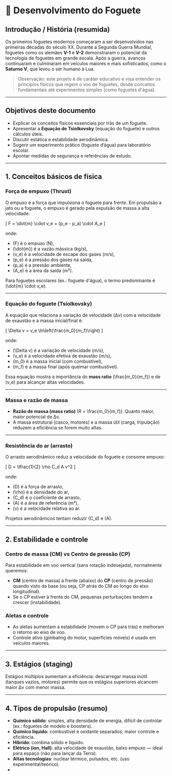 # 🚀 Desenvolvimento do Foguete

## Introdução / História (resumida)
Os primeiros foguetes modernos começaram a ser desenvolvidos nas primeiras décadas do século XX. Durante a Segunda Guerra Mundial, foguetes como os alemães **V-1** e **V-2** demonstraram o potencial da tecnologia de foguetes em grande escala. Após a guerra, avanços continuaram e culminaram em veículos maiores e mais sofisticados, como o **Saturno V**, que levou o ser humano à Lua.

> Observação: este projeto é de caráter educativo e visa entender os princípios físicos que regem o voo de foguetes, desde conceitos fundamentais até experimentos simples (como foguetes d'água).

---

## Objetivos deste documento
- Explicar os conceitos físicos essenciais por trás de um foguete.  
- Apresentar a **Equação de Tsiolkovsky** (equação do foguete) e outros cálculos úteis.  
- Discutir estática e estabilidade aerodinâmica.  
- Sugerir um experimento prático (foguete d’água) para laboratório escolar.  
- Apontar medidas de segurança e referências de estudo.

---

## 1. Conceitos básicos de física

### Força de empuxo (Thrust)
O empuxo é a força que impulsiona o foguete para frente. Em propulsão a jato ou a foguete, o empuxo é gerado pela expulsão de massa a alta velocidade:

\[
F = \dot{m} \cdot v_e + (p_e - p_a) \cdot A_e
\]

onde:
- \(F\) é o empuxo (N),
- \(\dot{m}\) é a vazão mássica (kg/s),
- \(v_e\) é a velocidade de escape dos gases (m/s),
- \(p_e\) é a pressão dos gases na saída,
- \(p_a\) é a pressão ambiente,
- \(A_e\) é a área da saída (m²).

Para foguetes escolares (ex.: foguete d'água), o termo predominante é \(\dot{m} \cdot v_e\).

---

### Equação do foguete (Tsiolkovsky)
A equação que relaciona a variação de velocidade (Δv) com a velocidade de exaustão e a massa inicial/final é:

\[
\Delta v = v_e \ln\left(\frac{m_0}{m_f}\right)
\]

onde:
- \(\Delta v\) é a variação de velocidade (m/s),
- \(v_e\) é a velocidade efetiva de exaustão (m/s),
- \(m_0\) é a massa inicial (com combustível),
- \(m_f\) é a massa final (após queimar combustível).

Essa equação mostra a importância do **mass ratio** \(\frac{m_0}{m_f}\) e de \(v_e\) para alcançar altas velocidades.

---

### Massa e razão de massa
- **Razão de massa (mass ratio)** \(R = \frac{m_0}{m_f}\). Quanto maior, maior potencial de Δv.  
- A massa estrutural (casco, motores) e a massa útil (carga, tripulação) reduzem a eficiência se forem muito altas.

---

### Resistência do ar (arrasto)
O arrasto aerodinâmico reduz a velocidade do foguete e consome empuxo:

\[
D = \tfrac{1}{2} \rho C_d A v^2
\]

onde:
- \(D\) é a força de arrasto,
- \(\rho\) é a densidade do ar,
- \(C_d\) é o coeficiente de arrasto,
- \(A\) é a área de referência (m²),
- \(v\) é a velocidade relativa ao ar.

Projetos aerodinâmicos tentam reduzir \(C_d\) e \(A\).

---

## 2. Estabilidade e controle

### Centro de massa (CM) vs Centro de pressão (CP)
Para estabilidade em voo vertical (sans rotação indesejada), normalmente queremos:

- **CM** (centro de massa) à frente (abaixo) do **CP** (centro de pressão) quando visto da base (ou seja, CP atrás do CM ao longo do eixo longitudinal).  
- Se o CP estiver à frente do CM, pequenas perturbações tendem a crescer (instabilidade).

### Aletas e controle
- As aletas aumentam a estabilidade (movem o CP para trás) e melhoram o retorno ao eixo de voo.
- Controle ativo (gimbaling do motor, superfícies móveis) é usado em veículos maiores.

---

## 3. Estágios (staging)
Estágios múltiplos aumentam a eficiência: descarregar massa inútil (tanques vazios, motores) permite que os estágios superiores alcancem maior Δv com menor massa.

---

## 4. Tipos de propulsão (resumo)
- **Químico sólido**: simples, alta densidade de energia, difícil de controlar (ex.: foguetes de modelo e boosters).  
- **Químico líquido**: combustível e oxidante separados; maior controle e eficiência.  
- **Híbrido**: combina sólido e líquido.  
- **Elétrico (ion, Hall)**: alta velocidade de exaustão, baixo empuxo — ideal para espaço (não para lançar da Terra).  
- **Altas tecnologias**: nuclear térmico, pulsados, etc. (uso experimental/teórico).
- 



